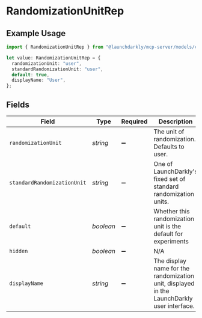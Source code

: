 # RandomizationUnitRep

## Example Usage

```typescript
import { RandomizationUnitRep } from "@launchdarkly/mcp-server/models/components";

let value: RandomizationUnitRep = {
  randomizationUnit: "user",
  standardRandomizationUnit: "user",
  default: true,
  displayName: "User",
};
```

## Fields

| Field                                                                                      | Type                                                                                       | Required                                                                                   | Description                                                                                | Example                                                                                    |
| ------------------------------------------------------------------------------------------ | ------------------------------------------------------------------------------------------ | ------------------------------------------------------------------------------------------ | ------------------------------------------------------------------------------------------ | ------------------------------------------------------------------------------------------ |
| `randomizationUnit`                                                                        | *string*                                                                                   | :heavy_minus_sign:                                                                         | The unit of randomization. Defaults to user.                                               | user                                                                                       |
| `standardRandomizationUnit`                                                                | *string*                                                                                   | :heavy_minus_sign:                                                                         | One of LaunchDarkly's fixed set of standard randomization units.                           | user                                                                                       |
| `default`                                                                                  | *boolean*                                                                                  | :heavy_minus_sign:                                                                         | Whether this randomization unit is the default for experiments                             | true                                                                                       |
| `hidden`                                                                                   | *boolean*                                                                                  | :heavy_minus_sign:                                                                         | N/A                                                                                        |                                                                                            |
| `displayName`                                                                              | *string*                                                                                   | :heavy_minus_sign:                                                                         | The display name for the randomization unit, displayed in the LaunchDarkly user interface. | User                                                                                       |